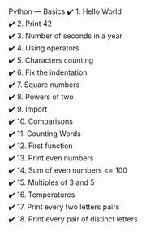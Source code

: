 Python — Basics
✔️ 1. Hello World  
✔️ 2. Print 42  
✔️ 3. Number of seconds in a year  
✔️ 4. Using operators  
✔️ 5. Characters counting  
✔️ 6. Fix the indentation  
✔️ 7. Square numbers  
✔️ 8. Powers of two  
✔️ 9. Import  
✔️ 10. Comparisons  
✔️ 11. Counting Words  
✔️ 12. First function  
✔️ 13. Print even numbers  
✔️ 14. Sum of even numbers <= 100  
✔️ 15. Multiples of 3 and 5  
✔️ 16. Temperatures  
✔️ 17. Print every two letters pairs  
✔️ 18. Print every pair of distinct letters  